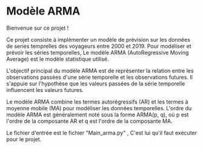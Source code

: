 # Modèle ARMA

Bienvenue sur ce projet !

Ce projet consiste à implémenter un modèle de prévision sur les données de series temprelles des voyageurs entre 2000 et 2019. 
Pour modéliser et prévoir les séries temporelles, Le modèle ARMA (AutoRegressive Moving Average) est le modèle statistique utilisé. 

L'objectif principal du modèle ARMA est de représenter la relation entre les observations passées d'une série temporelle et les observations futures. Il s'appuie sur l'hypothèse que les valeurs passées de la série temporelle influencent les valeurs futures.

Le modèle ARMA combine les termes autorégressifs (AR) et les termes à moyenne mobile (MA) pour modéliser les données temporelles. L'ordre du modèle ARMA est généralement noté sous la forme ARMA(p, q), où p est l'ordre de la composante AR et q est l'ordre de la composante MA.

Le fichier d'entrée est le fichier "Main_arma.py" , C'est lui qu'il faut exécuter pour le projet. 
